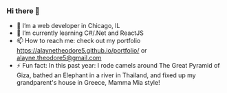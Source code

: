 ### Hi there 👋

- :city_sunset: I’m a web developer in Chicago, IL
- 🌱 I’m currently learning C#/.Net and ReactJS
- 📫 How to reach me: check out my portfolio https://alaynetheodore5.github.io/portfolio/ or alayne.theodore5@gmail.com
- ⚡ Fun fact: In this past year: I rode camels around The Great Pyramid of Giza, bathed an Elephant in a river in Thailand, and fixed up my grandparent's house in Greece, Mamma Mia style!

<!-- 
- 👯 I’m looking to collaborate on ...
- 🤔 I’m looking for help with ...
- 💬 Ask me about ...
-->
